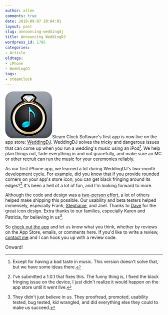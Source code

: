 ```yaml
---
author: allen
comments: true
date: 2010-09-07 20:04:01
layout: post
slug: announcing-weddingdj
title: Announcing WeddingDJ
wordpress_id: 1795
categories:
- Article
oldtags:
- iPhone
- WeddingDJ
tags:
- steamclock
---
```


[![](/images/wp-uploads/2010/09/weddingdj.png)](/images/wp-uploads/2010/09/weddingdj.png)Steam Clock Software's first app is now live on the app store: [WeddingDJ](http://www.steamclocksw.com/weddingdj/). WeddingDJ solves the tricky and dangerous issues that can come up when you run a wedding's music using an iPod[^2]. We help plan things out, fade everything in and out gracefully, and make sure an MC or other recruit can run the music for your ceremonies reliably.

As our first iPhone app, we learned a lot during WeddingDJ's two-month development cycle. For example, did you know that if you provide rounded corners on your app's store icon, you can get black fringing around its edges?[^1] It's been a hell of a lot of fun, and I'm looking forward to more.

Although the code and design was a [two-person effort](http://www.steamclocksw.com/), a lot of others helped make shipping this possible. Our usability and beta testers helped immensely, especially Frank, [Stephanie](http://stephaniehobson.ca/), and Joel. Thanks to [Dave](http://www.brightcreative.com/) for the great icon design. Extra thanks to our families, especially Karen and Patricia, for believing in us[^3].

So [check out the app](http://itunes.apple.com/app/my-weddingdj/id383243064) and let us know what you think, whether by reviews on the App Store, emails, or comments here. If you'd like to write a review, [contact me](http://www.antipode.ca/contact/) and I can hook you up with a review code.

Onward!

[^1]: I've submitted a 1.0.1 that fixes this. The funny thing is, I fixed the black fringing issue on the device, I just didn't realize it would happen on the app store until it went live.
[^2]: Except for having a bad taste in music. This version doesn't solve that, but we have some ideas there.
[^3]: They didn't just believe in us. They proofread, promoted, usability tested, bug tested, kid wrangled, and did everything else they could to make us succeed.